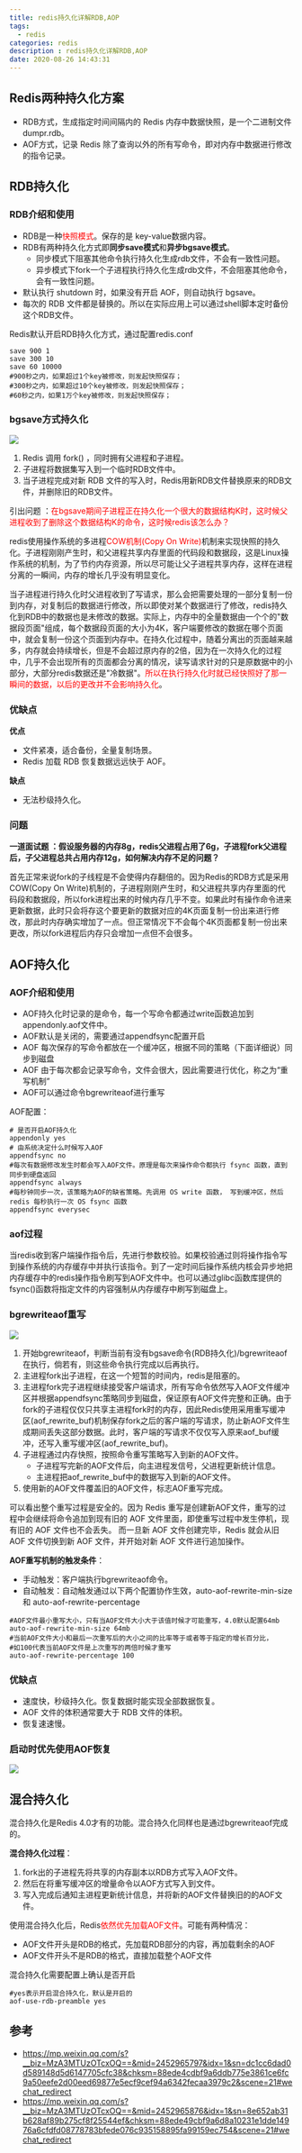 ```yaml
---
title: redis持久化详解RDB,AOP
tags:
  - redis
categories: redis
description : redis持久化详解RDB,AOP
date: 2020-08-26 14:43:31
---
```


## Redis两种持久化方案

- RDB方式，生成指定时间间隔内的 Redis 内存中数据快照，是一个二进制文件 dumpr.rdb。
- AOF方式，记录 Redis 除了查询以外的所有写命令，即对内存中数据进行修改的指令记录。
<!--more-->
## RDB持久化

### RDB介绍和使用
- RDB是一种<font color=red>快照模式</font>。保存的是 key-value数据内容。
- RDB有两种持久化方式即**同步save模式**和**异步bgsave模式**。
  - 同步模式下阻塞其他命令执行持久化生成rdb文件，不会有一致性问题。
  - 异步模式下fork一个子进程执行持久化生成rdb文件，不会阻塞其他命令，会有一致性问题。
- 默认执行 shutdown 时，如果没有开启 AOF，则自动执行 bgsave。
- 每次的 RDB 文件都是替换的。所以在实际应用上可以通过shell脚本定时备份这个RDB文件。

Redis默认开启RDB持久化方式，通过配置redis.conf

```properties
save 900 1
save 300 10
save 60 10000
#900秒之内，如果超过1个key被修改，则发起快照保存；
#300秒之内，如果超过10个key被修改，则发起快照保存；
#60秒之内，如果1万个key被修改，则发起快照保存；
```

### bgsave方式持久化

![](redis-master-slave/1.png)

1. Redis 调用 fork() ，同时拥有父进程和子进程。
2. 子进程将数据集写入到一个临时RDB文件中。
3. 当子进程完成对新 RDB 文件的写入时，Redis用新RDB文件替换原来的RDB文件，并删除旧的RDB文件。

引出问题 ：<font color=red>在bgsave期间子进程正在持久化一个很大的数据结构K时，这时候父进程收到了删除这个数据结构K的命令，这时候redis该怎么办？</font>

redis使用操作系统的多进程<font color=red>COW机制(Copy On Write)</font>机制来实现快照的持久化。子进程刚刚产生时，和父进程共享内存里面的代码段和数据段，这是Linux操作系统的机制，为了节约内存资源，所以尽可能让父子进程共享内存，这样在进程分离的一瞬间，内存的增长几乎没有明显变化。

当子进程进行持久化时父进程收到了写请求，那么会把需要处理的一部分复制一份到内存，对复制后的数据进行修改，所以即使对某个数据进行了修改，redis持久化到RDB中的数据也是未修改的数据。实际上，内存中的全量数据由一个个的"数据段页面"组成，每个数据段页面的大小为4K，客户端要修改的数据在哪个页面中，就会复制一份这个页面到内存中。在持久化过程中，随着分离出的页面越来越多，内存就会持续增长，但是不会超过原内存的2倍，因为在一次持久化的过程中，几乎不会出现所有的页面都会分离的情况，读写请求针对的只是原数据中的小部分，大部分redis数据还是"冷数据"。<font color=red>所以在执行持久化时就已经快照好了那一瞬间的数据，以后的更改并不会影响持久化</font>。

### 优缺点

**优点**

- 文件紧凑，适合备份，全量复制场景。
- Redis 加载 RDB 恢复数据远远快于 AOF。

**缺点**

- 无法秒级持久化。

### 问题

**一道面试题 ：假设服务器的内存8g，redis父进程占用了6g，子进程fork父进程后，子父进程总共占用内存12g，如何解决内存不足的问题？**

首先正常来说fork的子线程是不会使得内存翻倍的。因为Redis的RDB方式是采用COW(Copy On Write)机制的，子进程刚刚产生时，和父进程共享内存里面的代码段和数据段，所以fork进程出来的时候内存几乎不变。如果此时有操作命令进来更新数据，此时只会将存这个要更新的数据对应的4K页面复制一份出来进行修改，那此时内存确实增加了一点。但正常情况下不会每个4K页面都复制一份出来更改，所以fork进程后内存只会增加一点但不会很多。

## AOF持久化

### AOF介绍和使用

- AOF持久化时记录的是命令，每一个写命令都通过write函数追加到appendonly.aof文件中。
- AOF默认是关闭的，需要通过appendfsync配置开启
- AOF 每次保存的写命令都放在一个缓冲区，根据不同的策略（下面详细说）同步到磁盘
- AOF 由于每次都会记录写命令，文件会很大，因此需要进行优化，称之为“重写机制”
- AOF可以通过命令bgrewriteaof进行重写

AOF配置：

```
# 是否开启AOF持久化
appendonly yes
# 由系统决定什么时候写入AOF
appendfsync no 
#每次有数据修改发生时都会写入AOF文件。原理是每次来操作命令都执行 fsync 函数，直到同步到硬盘返回
appendfsync always 
#每秒钟同步一次，该策略为AOF的缺省策略。先调用 OS write 函数， 写到缓冲区，然后 redis 每秒执行一次 OS fsync 函数
appendfsync everysec 
```

### aof过程

当redis收到客户端操作指令后，先进行参数校验。如果校验通过则将操作指令写到操作系统的内存缓存中并执行该指令。到了一定时间后操作系统内核会异步地把内存缓存中的redis操作指令刷写到AOF文件中。也可以通过glibc函数库提供的fsync()函数将指定文件的内容强制从内存缓存中刷写到磁盘上。

### bgrewriteaof重写

![](redis-rdb-aop/2.png)

1. 开始bgrewriteaof，判断当前有没有bgsave命令(RDB持久化)/bgrewriteaof在执行，倘若有，则这些命令执行完成以后再执行。
2. 主进程fork出子进程，在这一个短暂的时间内，redis是阻塞的。
3. 主进程fork完子进程继续接受客户端请求，所有写命令依然写入AOF文件缓冲区并根据appendfsync策略同步到磁盘，保证原有AOF文件完整和正确。由于fork的子进程仅仅只共享主进程fork时的内存，因此Redis使用采用重写缓冲区(aof_rewrite_buf)机制保存fork之后的客户端的写请求，防止新AOF文件生成期间丢失这部分数据。此时，客户端的写请求不仅仅写入原来aof_buf缓冲，还写入重写缓冲区(aof_rewrite_buf)。
4. 子进程通过内存快照，按照命令重写策略写入到新的AOF文件。
   - 子进程写完新的AOF文件后，向主进程发信号，父进程更新统计信息。
   - 主进程把aof_rewrite_buf中的数据写入到新的AOF文件。
5. 使用新的AOF文件覆盖旧的AOF文件，标志AOF重写完成。

可以看出整个重写过程是安全的。因为 Redis 重写是创建新AOF文件，重写的过程中会继续将命令追加到现有旧的 AOF 文件里面，即使重写过程中发生停机，现有旧的 AOF 文件也不会丢失。 而一旦新 AOF 文件创建完毕，Redis 就会从旧 AOF 文件切换到新 AOF 文件，并开始对新 AOF 文件进行追加操作。

**AOF重写机制的触发条件**：

- 手动触发：客户端执行bgrewriteaof命令。
- 自动触发：自动触发通过以下两个配置协作生效，auto-aof-rewrite-min-size 和 auto-aof-rewrite-percentage

```properties
#AOF文件最小重写大小，只有当AOF文件大小大于该值时候才可能重写，4.0默认配置64mb
auto-aof-rewrite-min-size 64mb
#当前AOF文件大小和最后一次重写后的大小之间的比率等于或者等于指定的增长百分比，
#如100代表当前AOF文件是上次重写的两倍时候才重写
auto-aof-rewrite-percentage 100
```

### 优缺点

- 速度快，秒级持久化。恢复数据时能实现全部数据恢复。
- AOF 文件的体积通常要大于 RDB 文件的体积。
- 恢复速速慢。

### 启动时优先使用AOF恢复

![](redis-rdb-aop/3.png)

## 混合持久化

混合持久化是Redis 4.0才有的功能。混合持久化同样也是通过bgrewriteaof完成的。

**混合持久化过程**：

1. fork出的子进程先将共享的内存副本以RDB方式写入AOF文件。
2. 然后在将重写缓冲区的增量命令以AOF方式写入到文件。
3. 写入完成后通知主进程更新统计信息，并将新的AOF文件替换旧的的AOF文件。

使用混合持久化后，Redis<font color=red>依然优先加载AOF文件</font>。可能有两种情况：

- AOF文件开头是RDB的格式，先加载RDB部分的内容，再加载剩余的AOF
- AOF文件开头不是RDB的格式，直接加载整个AOF文件

混合持久化需要配置上确认是否开启

```properties
#yes表示开启混合持久化，默认是开启的
aof-use-rdb-preamble yes
```

## 参考

- https://mp.weixin.qq.com/s?__biz=MzA3MTUzOTcxOQ==&mid=2452965797&idx=1&sn=dc1cc6dad0d589148d5d6147705cfc38&chksm=88ede4cdbf9a6ddb775e3861ce6fc9a50eefe2d00eed69877e5ecf9cef94a6342fecaa3979c2&scene=21#wechat_redirect
- https://mp.weixin.qq.com/s?__biz=MzA3MTUzOTcxOQ==&mid=2452965876&idx=1&sn=8e652ab31b628af89b275cf8f25544ef&chksm=88ede49cbf9a6d8a10231e1dde14976a6cfdfd08778783bfede076c935158895fa99159ec754&scene=21#wechat_redirect